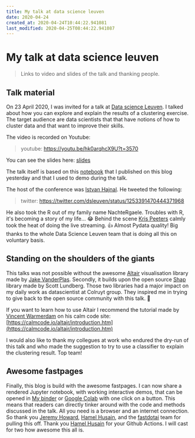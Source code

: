 ```yaml
---
title: My talk at data science leuven
date: 2020-04-24
created_at: 2020-04-24T10:44:22.941081
last_modified: 2020-04-25T08:44:22.941087
---
```


# My talk at data science leuven
> Links to video and slides of the talk and thanking people.


## Talk material

On 23 April 2020, I was invited for a talk at [Data science Leuven](https://www.meetup.com/nl-NL/Data-Science-Leuven/).
I talked about how you can explore and explain the results of a clustering exercise.
The target audience are data scientists that that have notions of how to cluster data and that want to improve their skills. 

The video is recorded on Youtube:

> youtube: https://youtu.be/hk0arqhcX9U?t=3570

 

  You can see the slides here: [slides](https://docs.google.com/presentation/d/1JNcbzKXeRWiTbevgsb1GtlPpBale8iKQjQV-BcSS1Vk/edit?usp=sharing)
  
  

The talk itself is based on this [notebook](https://cast42.github.io/blog/datascience/python/clustering/altair/shap/2020/04/23/explain-clusters-to-business.html) that I published on this blog yesterday and that I used to demo during the talk.

The host of the conference was [Istvan Hajnal](https://twitter.com/IstvanHajnal). He tweeted the following: 
  
  > twitter: https://twitter.com/dsleuven/status/1253391470444371968


He also took the R out of my family name NachteRgaele. Troubles with R, it's becoming a story of my life... :joy: Behind the scene [Kris Peeters](https://twitter.com/peeterskris) calmly took the heat of doing the live streaming. :+1: Almost Pydata quality! Big thanks to the whole Data Science Leuven team that is doing all this on voluntary basis.


## Standing on the shoulders of the giants

This talks was not possible without the awesome [Altair](https://altair-viz.github.io/) visualisation library made by [Jake VanderPlas](http://vanderplas.com/). Secondly, it builds upon the open source [Shap](https://github.com/slundberg/shap) library made by Scott Lundberg. Those two libraries had a major impact on my daily work as datascientist at Colruyt group. They inspired me in trying to give back to the open source community with this talk. :metal:

If you want to learn how to use Altair I recommend the tutorial made by [Vincent Warmerdam](https://twitter.com/fishnets88) on his calm code site: [https://calmcode.io/altair/introduction.htm](https://calmcode.io/altair/introduction.htm)

I would also like to thank my collegues at work who endured the dry-run of this talk and who made the suggestion to try to use a classifier to explain the clustering result. Top team!


## Awesome fastpages

Finally, this blog is build with the awesome fastpages. I can now share a rendered Jupyter notebook, with working interactive demos, that can be opened in [My binder](https://mybinder.org/) or [Google Colab](https://research.google.com/colaboratory/faq.html) with one click on a button. This means that readers can directly tinker around with the code and methods discussed in the talk. All you need is a browser and an internet connection. So thank you [Jeremy Howard](https://twitter.com/jeremyphoward), [Hamel Husain](https://twitter.com/HamelHusain), and the [fastdotai](https://twitter.com/fastdotai) team for pulling this off.  Thank you [Hamel Husain](https://twitter.com/HamelHusain) for your Github Actions. I will cast for two how awesome this all is.


```

```

<!-- more -->
